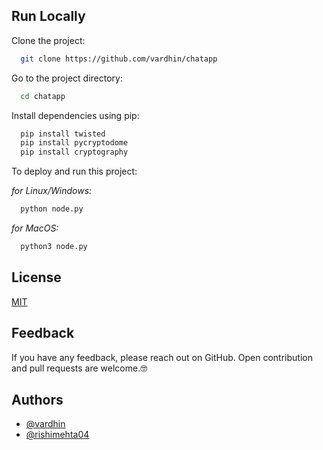 
## Run Locally

Clone the project:

```bash
  git clone https://github.com/vardhin/chatapp
```

Go to the project directory:

```bash
  cd chatapp
```

Install dependencies using pip:

```bash
  pip install twisted
  pip install pycryptodome
  pip install cryptography
```

To deploy and run this project:

*for Linux/Windows:*
```bash
  python node.py
```
*for MacOS:*
```bash
  python3 node.py
```


## License

[MIT](https://github.com/vardhin/chatapp/blob/main/LICENSE.md)


## Feedback

If you have any feedback, please reach out on GitHub. Open contribution and pull requests are welcome.🤓

## Authors

- [@vardhin](https://www.github.com/vardhin)
- [@rishimehta04](https://www.github.com/rishimehta04)
